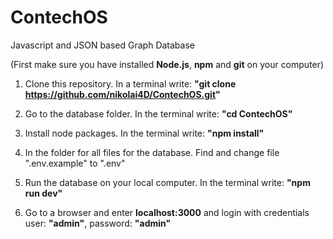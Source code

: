 # ContechOS

Javascript and JSON based Graph Database

(First make sure you have installed **Node.js**, **npm** and **git** on your computer)

1. Clone this repository. In a terminal write: 
**"git clone https://github.com/nikolai4D/ContechOS.git"**

2. Go to the database folder. In the terminal write: 
  **"cd ContechOS"**

3. Install node packages. In the terminal write: 
  **"npm install"**

4. In the folder for all files for the database. Find and change file ".env.example" to ".env"

5. Run the database on your local computer. In the terminal write: 
  **"npm run dev"**

6. Go to a browser and enter **localhost:3000** and login with credentials user: **"admin"**, password: **"admin"**
